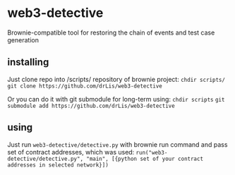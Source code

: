 # web3-detective
Brownie-compatible tool for restoring the chain of events and test case generation

## installing
Just clone repo into /scripts/ repository of brownie project:
`chdir scripts/`
`git clone https://github.com/drLis/web3-detective`

Or you can do it with git submodule for long-term using:
`chdir scripts`
`git submodule add https://github.com/drLis/web3-detective`

## using
Just run `web3-detective/detective.py` with brownie run command and pass set of contract addresses, which was used:
`run("web3-detective/detective.py", "main", [{python set of your contract addresses in selected network}])`